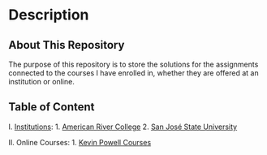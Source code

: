 # Description
## About This Repository
The purpose of this repository is to store the solutions for the assignments connected to the courses I have enrolled in, whether they are offered at an institution or online.

## Table of Content
I. [Institutions](./Institutions/):
    1. [American River College](https://github.com/evil-cheetah-edu/american-river-college)
    2. [San José State University](https://github.com/evil-cheetah-edu/san-jose-state-university)

II. Online Courses:
    1. [Kevin Powell Courses](https://github.com/evil-cheetah-edu/kevin-powell-courses)